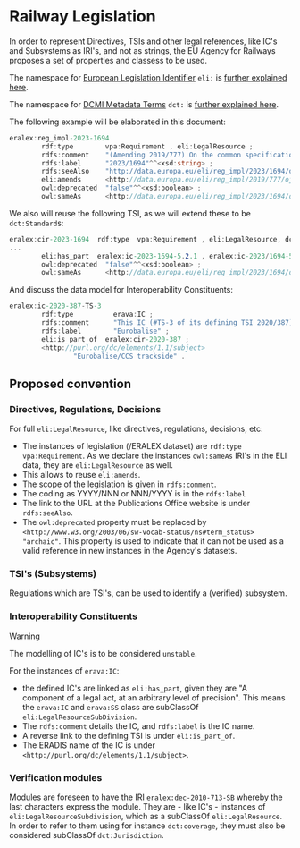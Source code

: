 # Railway Legislation

In order to represent Directives, TSIs and other legal references, like IC's and Subsystems as IRI's, and not as strings, the EU Agency for Railways proposes a set of properties and classess to be used.

The namespace for [European Legislation Identifier](http://data.europa.eu/eli/ontology#) `eli:` is [further explained here](https://op.europa.eu/en/web/eu-vocabularies/eli).

The namespace for [DCMI Metadata Terms](https://www.dublincore.org/specifications/dublin-core/dcmi-terms/) `dct:` is [further explained here](https://www.dublincore.org/specifications/dublin-core/).

The following example will be elaborated in this document:

```csharp
eralex:reg_impl-2023-1694
        rdf:type        vpa:Requirement , eli:LegalResource ;
        rdfs:comment    "(Amending 2019/777) On the common specifications of the register of railway infrastructure"^^<xsd:string> ;
        rdfs:label      "2023/1694"^^<xsd:string> ;
        rdfs:seeAlso    "http://data.europa.eu/eli/reg_impl/2023/1694/oj"^^<xsd:anyURI> ;
        eli:amends      <http://data.europa.eu/eli/reg_impl/2019/777/oj> ;
        owl:deprecated  "false"^^<xsd:boolean> ;
        owl:sameAs      <http://data.europa.eu/eli/reg_impl/2023/1694/oj> .
```

We also will reuse the following TSI, as we will extend these to be `dct:Standard`s:

```csharp
eralex:cir-2023-1694  rdf:type  vpa:Requirement , eli:LegalResource, dct:Standard ;
...
        eli:has_part  eralex:ic-2023-1694-5.2.1 , eralex:ic-2023/1694-5.3.1.1 , eralex:ic-2023/1694-5.3.1 , eralex:ic-2023/1694-5.3.3 , eralex:ic-2023/1694-5.2.1 , eralex:ic-2023-1694-5_3.1.1 , eralex:ic-2023-1694-5_3.1 , eralex:ic-2023-1694-5_3.3 , eralex:ic-2023-1694-5_2.1 ;
        owl:deprecated  "false"^^<xsd:boolean> ;
        owl:sameAs      <http://data.europa.eu/eli/reg_impl/2023/1694/oj> .
```

And discuss the data model for Interoperability Constituents:

```csharp
eralex:ic-2020-387-TS-3
        rdf:type          erava:IC ;
        rdfs:comment      "This IC (#TS-3 of its defining TSI 2020/387) handles about Eurobalise. It concerns the subsystem function CCS trackside." ;
        rdfs:label        "Eurobalise" ;
        eli:is_part_of  eralex:cir-2020-387 ;
        <http://purl.org/dc/elements/1.1/subject>
                "Eurobalise/CCS trackside" .
```

## Proposed convention

### Directives, Regulations, Decisions

For full `eli:LegalResource`, like directives, regulations, decisions, etc:

- The instances of legislation (/ERALEX dataset) are `rdf:type vpa:Requirement`. As we declare the instances `owl:sameAs` IRI's in the ELI data, they are `eli:LegalResource` as well.
- This allows to reuse `eli:amends`.
- The scope of the legislation is given in `rdfs:comment`.
- The coding as YYYY/NNN or NNN/YYYY is in the `rdfs:label`
- The link to the URL at the Publications Office website is under `rdfs:seeAlso`.
- The `owl:deprecated` property must be replaced by `<http://www.w3.org/2003/06/sw-vocab-status/ns#term_status> "archaic"`. This property is used to indicate that it can not be used as a valid reference in new instances in the Agency's datasets.

### TSI's (Subsystems)

Regulations which are TSI's, can be used to identify a (verified) subsystem.

### Interoperability Constituents

> [!WARNING]
> The modelling of IC's is to be considered `unstable`.

For the instances of `erava:IC`:

- the defined IC's are linked as `eli:has_part`, given they are "A component of a legal act, at an arbitrary level of precision". This means the `erava:IC` and `erava:SS` class are subClassOf `eli:LegalResourceSubDivision`.
- The `rdfs:comment` details the IC, and `rdfs:label` is the IC name.
- A reverse link to the defining TSI is under `eli:is_part_of`.
- The ERADIS name of the IC is under `<http://purl.org/dc/elements/1.1/subject>`.

### Verification modules

Modules are foreseen to have the IRI `eralex:dec-2010-713-SB` whereby the last characters express the module. They are - like IC's - instances of `eli:LegalResourceSubdivision`, which as a subClassOf `eli:LegalResource`. In order to refer to them using for instance `dct:coverage`, they must also be considered subClassOf `dct:Jurisdiction`.
